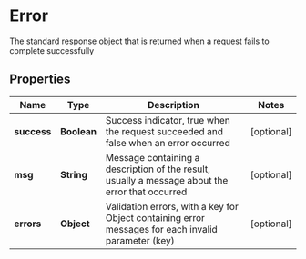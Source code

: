 

# Error

The standard response object that is returned when a request fails to complete successfully
## Properties

Name | Type | Description | Notes
------------ | ------------- | ------------- | -------------
**success** | **Boolean** | Success indicator, true when the request succeeded and false when an error occurred |  [optional]
**msg** | **String** | Message containing a description of the result, usually a message about the error that occurred |  [optional]
**errors** | **Object** | Validation errors, with a key for Object containing error messages for each invalid parameter (key) |  [optional]



